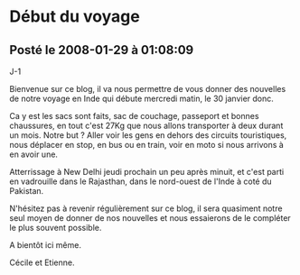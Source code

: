 # Début du voyage## Posté le 2008-01-29 à 01:08:09J-1Bienvenue sur ce blog, il va nous permettre de vous donner des nouvelles de notre voyage en Inde qui débute mercredi matin, le 30 janvier donc.Ca y est les sacs sont faits, sac de couchage, passeport et bonnes chaussures, en tout c'est 27Kg que nous allons transporter à deux durant un mois. Notre but ? Aller voir les gens en dehors des circuits touristiques, nous déplacer en stop, en bus ou en train, voir en moto si nous arrivons à en avoir une.Atterrissage à New Delhi jeudi prochain un peu après minuit, et c'est parti en vadrouille dans le Rajasthan, dans le nord-ouest de l'Inde à coté du Pakistan.N'hésitez pas à revenir régulièrement sur ce blog, il sera quasiment notre seul moyen de donner de nos nouvelles et nous essaierons de le compléter le plus souvent possible.A bientôt ici même.Cécile et Etienne.
